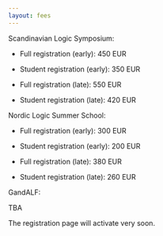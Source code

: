 ```yaml
---
layout: fees
---
```


Scandinavian Logic Symposium: 
 
* Full registration (early): 450 EUR  
* Student registration (early): 350 EUR

* Full registration (late): 550 EUR
* Student registration (late): 420 EUR

Nordic Logic Summer School: 

* Full registration (early): 300 EUR
* Student registration (early): 200 EUR

* Full registration (late): 380 EUR
* Student registration (late): 260 EUR

GandALF: 

TBA

The registration page will activate very soon.
